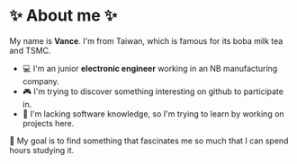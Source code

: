 # ✨ About me ✨

My name is **Vance**. I'm from Taiwan, which is famous for its boba milk tea and TSMC.

- 💻 I'm an junior **electronic engineer** working in an NB manufacturing company.
- 🎮 I'm trying to discover something interesting on github to participate in.
- 📖 I'm lacking software knowledge, so I'm trying to learn by working on projects here.

📌 My goal is to find something that fascinates me so much that I can spend hours studying it.

